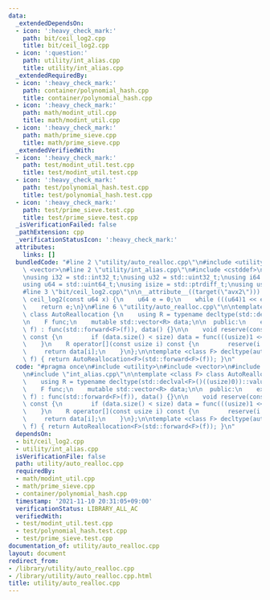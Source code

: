 ```yaml
---
data:
  _extendedDependsOn:
  - icon: ':heavy_check_mark:'
    path: bit/ceil_log2.cpp
    title: bit/ceil_log2.cpp
  - icon: ':question:'
    path: utility/int_alias.cpp
    title: utility/int_alias.cpp
  _extendedRequiredBy:
  - icon: ':heavy_check_mark:'
    path: container/polynomial_hash.cpp
    title: container/polynomial_hash.cpp
  - icon: ':heavy_check_mark:'
    path: math/modint_util.cpp
    title: math/modint_util.cpp
  - icon: ':heavy_check_mark:'
    path: math/prime_sieve.cpp
    title: math/prime_sieve.cpp
  _extendedVerifiedWith:
  - icon: ':heavy_check_mark:'
    path: test/modint_util.test.cpp
    title: test/modint_util.test.cpp
  - icon: ':heavy_check_mark:'
    path: test/polynomial_hash.test.cpp
    title: test/polynomial_hash.test.cpp
  - icon: ':heavy_check_mark:'
    path: test/prime_sieve.test.cpp
    title: test/prime_sieve.test.cpp
  _isVerificationFailed: false
  _pathExtension: cpp
  _verificationStatusIcon: ':heavy_check_mark:'
  attributes:
    links: []
  bundledCode: "#line 2 \"utility/auto_realloc.cpp\"\n#include <utility>\n#include\
    \ <vector>\n#line 2 \"utility/int_alias.cpp\"\n#include <cstddef>\n#include <cstdint>\n\
    \nusing i32 = std::int32_t;\nusing u32 = std::uint32_t;\nusing i64 = std::int64_t;\n\
    using u64 = std::uint64_t;\nusing isize = std::ptrdiff_t;\nusing usize = std::size_t;\n\
    #line 3 \"bit/ceil_log2.cpp\"\n\n__attribute__((target(\"avx2\"))) constexpr u64\
    \ ceil_log2(const u64 x) {\n    u64 e = 0;\n    while (((u64)1 << e) < x) ++e;\n\
    \    return e;\n}\n#line 6 \"utility/auto_realloc.cpp\"\n\ntemplate <class F>\
    \ class AutoReallocation {\n    using R = typename decltype(std::declval<F>()((usize)0))::value_type;\n\
    \n    F func;\n    mutable std::vector<R> data;\n\n  public:\n    explicit AutoReallocation(F&&\
    \ f) : func(std::forward<F>(f)), data() {}\n\n    void reserve(const usize size)\
    \ const {\n        if (data.size() < size) data = func(((usize)1 << ceil_log2(size)));\n\
    \    }\n    R operator[](const usize i) const {\n        reserve(i + 1);\n   \
    \     return data[i];\n    }\n};\n\ntemplate <class F> decltype(auto) auto_realloc(F&&\
    \ f) { return AutoReallocation<F>(std::forward<F>(f)); }\n"
  code: "#pragma once\n#include <utility>\n#include <vector>\n#include \"../bit/ceil_log2.cpp\"\
    \n#include \"int_alias.cpp\"\n\ntemplate <class F> class AutoReallocation {\n\
    \    using R = typename decltype(std::declval<F>()((usize)0))::value_type;\n\n\
    \    F func;\n    mutable std::vector<R> data;\n\n  public:\n    explicit AutoReallocation(F&&\
    \ f) : func(std::forward<F>(f)), data() {}\n\n    void reserve(const usize size)\
    \ const {\n        if (data.size() < size) data = func(((usize)1 << ceil_log2(size)));\n\
    \    }\n    R operator[](const usize i) const {\n        reserve(i + 1);\n   \
    \     return data[i];\n    }\n};\n\ntemplate <class F> decltype(auto) auto_realloc(F&&\
    \ f) { return AutoReallocation<F>(std::forward<F>(f)); }\n"
  dependsOn:
  - bit/ceil_log2.cpp
  - utility/int_alias.cpp
  isVerificationFile: false
  path: utility/auto_realloc.cpp
  requiredBy:
  - math/modint_util.cpp
  - math/prime_sieve.cpp
  - container/polynomial_hash.cpp
  timestamp: '2021-11-10 20:31:05+09:00'
  verificationStatus: LIBRARY_ALL_AC
  verifiedWith:
  - test/modint_util.test.cpp
  - test/polynomial_hash.test.cpp
  - test/prime_sieve.test.cpp
documentation_of: utility/auto_realloc.cpp
layout: document
redirect_from:
- /library/utility/auto_realloc.cpp
- /library/utility/auto_realloc.cpp.html
title: utility/auto_realloc.cpp
---
```


